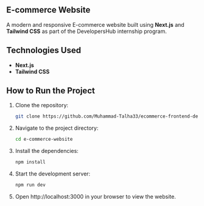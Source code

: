 ##  E-commerce Website

A modern and responsive E-commerce website built using **Next.js** and **Tailwind CSS** as part of the DevelopersHub internship program.

## Technologies Used

- **Next.js**
- **Tailwind CSS**

## How to Run the Project

1. Clone the repository:
   ```bash
   git clone https://github.com/Muhammad-Talha33/ecommerce-frontend-design.git

2. Navigate to the project directory:

    ```bash 
    cd e-commerce-website


3. Install the dependencies:

    ```bash 
    npm install


4. Start the development server:

    ```bash 
    npm run dev


5. Open http://localhost:3000 in your browser to view the website.
